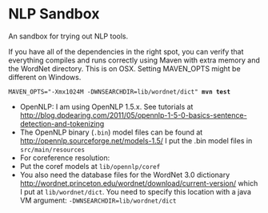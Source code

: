 # NLP Sandbox

An sandbox for trying out NLP tools.

If you have all of the dependencies in the right spot, you can verify that everything compiles and runs correctly using Maven with extra memory and the WordNet directory. This is on OSX.  Setting MAVEN_OPTS might be different on Windows.

`MAVEN_OPTS="-Xmx1024M -DWNSEARCHDIR=lib/wordnet/dict" `**`mvn test`** 

* OpenNLP: I am using OpenNLP 1.5.x.  See tutorials at  http://blog.dpdearing.com/2011/05/opennlp-1-5-0-basics-sentence-detection-and-tokenizing
 * The OpenNLP binary (`.bin`) model files can be found at http://opennlp.sourceforge.net/models-1.5/  I put the .bin model files in `src/main/resources`
 * For coreference resolution:
  * Put the coref models at `lib/opennlp/coref`
  * You also need the database files for the WordNet 3.0 dictionary http://wordnet.princeton.edu/wordnet/download/current-version/ which I put at `lib/wordnet/dict`.  You need to specify this location with a java VM argument: `-DWNSEARCHDIR=lib/wordnet/dict`

